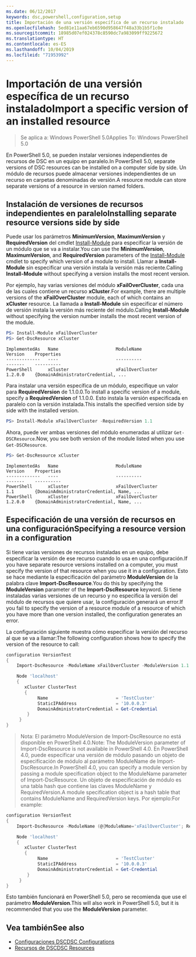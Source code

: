 ```yaml
---
ms.date: 06/12/2017
keywords: dsc,powershell,configuration,setup
title: Importación de una versión específica de un recurso instalado
ms.openlocfilehash: 5ed81e11aa67eb6590d958647f48a33b1b5f1c0e
ms.sourcegitcommit: 18985d07ef024378c8590dc7a983099ff9225672
ms.translationtype: HT
ms.contentlocale: es-ES
ms.lasthandoff: 10/04/2019
ms.locfileid: "71953992"
---
```

# <a name="import-a-specific-version-of-an-installed-resource"></a><span data-ttu-id="815ad-103">Importación de una versión específica de un recurso instalado</span><span class="sxs-lookup"><span data-stu-id="815ad-103">Import a specific version of an installed resource</span></span>

> <span data-ttu-id="815ad-104">Se aplica a: Windows PowerShell 5.0</span><span class="sxs-lookup"><span data-stu-id="815ad-104">Applies To: Windows PowerShell 5.0</span></span>

<span data-ttu-id="815ad-105">En PowerShell 5.0, se pueden instalar versiones independientes de recursos de DSC en un equipo en paralelo.</span><span class="sxs-lookup"><span data-stu-id="815ad-105">In PowerShell 5.0, separate versions of DSC resources can be installed on a computer side by side.</span></span> <span data-ttu-id="815ad-106">Un módulo de recursos puede almacenar versiones independientes de un recurso en carpetas denominadas de versión.</span><span class="sxs-lookup"><span data-stu-id="815ad-106">A resource module can store separate versions of a resource in version named folders.</span></span>

## <a name="installing-separate-resource-versions-side-by-side"></a><span data-ttu-id="815ad-107">Instalación de versiones de recursos independientes en paralelo</span><span class="sxs-lookup"><span data-stu-id="815ad-107">Installing separate resource versions side by side</span></span>

<span data-ttu-id="815ad-108">Puede usar los parámetros **MinimumVersion**, **MaximumVersion** y **RequiredVersion** del cmdlet [Install-Module](/powershell/module/PowershellGet/Install-Module) para especificar la versión de un módulo que se va a instalar.</span><span class="sxs-lookup"><span data-stu-id="815ad-108">You can use the **MinimumVersion**, **MaximumVersion**, and **RequiredVersion** parameters of the [Install-Module](/powershell/module/PowershellGet/Install-Module) cmdlet to specify which version of a module to install.</span></span> <span data-ttu-id="815ad-109">Llamar a **Install-Module** sin especificar una versión instala la versión más reciente.</span><span class="sxs-lookup"><span data-stu-id="815ad-109">Calling **Install-Module** without specifying a version installs the most recent version.</span></span>

<span data-ttu-id="815ad-110">Por ejemplo, hay varias versiones del módulo **xFailOverCluster**, cada una de las cuales contiene un recurso **xCluster**.</span><span class="sxs-lookup"><span data-stu-id="815ad-110">For example, there are multiple versions of the **xFailOverCluster** module, each of which contains an **xCluster** resource.</span></span> <span data-ttu-id="815ad-111">La llamada a **Install-Module** sin especificar el número de versión instala la versión más reciente del módulo.</span><span class="sxs-lookup"><span data-stu-id="815ad-111">Calling **Install-Module** without specifying the version number installs the most recent version of the module.</span></span>

```powershell
PS> Install-Module xFailOverCluster
PS> Get-DscResource xCluster
```

```output
ImplementedAs   Name                      ModuleName                     Version    Properties
-------------   ----                      ----------                     -------    ----------
PowerShell      xCluster                  xFailOverCluster               1.2.0.0    {DomainAdministratorCredential, ...
```

<span data-ttu-id="815ad-112">Para instalar una versión específica de un módulo, especifique un valor para **RequiredVersion** de 1.1.0.0.</span><span class="sxs-lookup"><span data-stu-id="815ad-112">To install a specific version of a module, specify a **RequiredVersion** of 1.1.0.0.</span></span> <span data-ttu-id="815ad-113">Esto instala la versión especificada en paralelo con la versión instalada.</span><span class="sxs-lookup"><span data-stu-id="815ad-113">This installs the specified version side by side with the installed version.</span></span>

```powershell
PS> Install-Module xFailOverCluster -RequiredVersion 1.1
```

<span data-ttu-id="815ad-114">Ahora, puede ver ambas versiones del módulo enumeradas al utilizar `Get-DSCResource`.</span><span class="sxs-lookup"><span data-stu-id="815ad-114">Now, you see both version of the module listed when you use `Get-DSCResource`.</span></span>

```powershell
PS> Get-DscResource xCluster
```

```output
ImplementedAs   Name                      ModuleName                     Version    Properties
-------------   ----                      ----------                     -------    ----------
PowerShell      xCluster                  xFailOverCluster               1.1        {DomainAdministratorCredential, Name, ...
PowerShell      xCluster                  xFailOverCluster               1.2.0.0    {DomainAdministratorCredential, Name, ...
```

## <a name="specifying-a-resource-version-in-a-configuration"></a><span data-ttu-id="815ad-115">Especificación de una versión de recursos en una configuración</span><span class="sxs-lookup"><span data-stu-id="815ad-115">Specifying a resource version in a configuration</span></span>

<span data-ttu-id="815ad-116">Si tiene varias versiones de recursos instaladas en un equipo, debe especificar la versión de ese recurso cuando lo usa en una configuración.</span><span class="sxs-lookup"><span data-stu-id="815ad-116">If you have separate resource versions installed on a computer, you must specify the version of that resource when you use it in a configuration.</span></span> <span data-ttu-id="815ad-117">Esto se hace mediante la especificación del parámetro **ModuleVersion** de la palabra clave **Import-DscResource**.</span><span class="sxs-lookup"><span data-stu-id="815ad-117">You do this by specifying the **ModuleVersion** parameter of the **Import-DscResource** keyword.</span></span> <span data-ttu-id="815ad-118">Si tiene instaladas varias versiones de un recurso y no especifica la versión del módulo de recursos que quiere usar, la configuración generará un error.</span><span class="sxs-lookup"><span data-stu-id="815ad-118">If you fail to specify the version of a resource module of a resource of which you have more than one version installed, the configuration generates an error.</span></span>

<span data-ttu-id="815ad-119">La configuración siguiente muestra cómo especificar la versión del recurso al que se va a llamar:</span><span class="sxs-lookup"><span data-stu-id="815ad-119">The following configuration shows how to specify the version of the resource to call:</span></span>

```powershell
configuration VersionTest
{
    Import-DscResource -ModuleName xFailOverCluster -ModuleVersion 1.1

    Node 'localhost'
    {
       xCluster ClusterTest
       {
            Name                          = 'TestCluster'
            StaticIPAddress               = '10.0.0.3'
            DomainAdministratorCredential = Get-Credential
        }
     }
}
```

><span data-ttu-id="815ad-120">Nota: El parámetro ModuleVersion de Import-DscResource no está disponible en PowerShell 4.0.</span><span class="sxs-lookup"><span data-stu-id="815ad-120">Note: The ModuleVersion parameter of Import-DscResource is not available in PowerShell 4.0.</span></span> <span data-ttu-id="815ad-121">En PowerShell 4.0, puede especificar una versión de módulo pasando un objeto de especificación de módulo al parámetro ModuleName de Import-DscResource.</span><span class="sxs-lookup"><span data-stu-id="815ad-121">In PowerShell 4.0, you can specify a module version by passing a module specification object to the ModuleName parameter of Import-DscResource.</span></span> <span data-ttu-id="815ad-122">Un objeto de especificación de módulo es una tabla hash que contiene las claves ModuleName y RequiredVersion.</span><span class="sxs-lookup"><span data-stu-id="815ad-122">A module specification object is a hash table that contains ModuleName and RequiredVersion  keys.</span></span> <span data-ttu-id="815ad-123">Por ejemplo:</span><span class="sxs-lookup"><span data-stu-id="815ad-123">For example:</span></span>

```powershell
configuration VersionTest
{
    Import-DscResource -ModuleName (@{ModuleName='xFailOverCluster'; RequiredVersion='1.1'} )

    Node 'localhost'
    {
       xCluster ClusterTest
       {
            Name                          = 'TestCluster'
            StaticIPAddress               = '10.0.0.3'
            DomainAdministratorCredential = Get-Credential
        }
     }
}
```

<span data-ttu-id="815ad-124">Esto también funcionará en PowerShell 5.0, pero se recomienda que use el parámetro **ModuleVersion**.</span><span class="sxs-lookup"><span data-stu-id="815ad-124">This will also work in PowerShell 5.0, but it is recommended that you use the **ModuleVersion** parameter.</span></span>

## <a name="see-also"></a><span data-ttu-id="815ad-125">Vea también</span><span class="sxs-lookup"><span data-stu-id="815ad-125">See also</span></span>

- [<span data-ttu-id="815ad-126">Configuraciones DSC</span><span class="sxs-lookup"><span data-stu-id="815ad-126">DSC Configurations</span></span>](configurations.md)
- [<span data-ttu-id="815ad-127">Recursos de DSC</span><span class="sxs-lookup"><span data-stu-id="815ad-127">DSC Resources</span></span>](../resources/resources.md)
